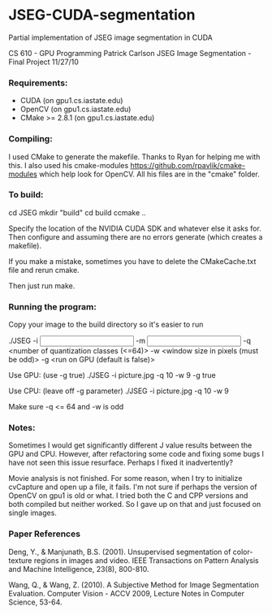 # JSEG-CUDA-segmentation
Partial implementation of JSEG image segmentation in CUDA


﻿CS 610 - GPU Programming
Patrick Carlson
JSEG Image Segmentation - Final Project
11/27/10

### Requirements:

* CUDA (on gpu1.cs.iastate.edu)
* OpenCV (on gpu1.cs.iastate.edu)
* CMake >= 2.8.1 (on gpu1.cs.iastate.edu)

### Compiling:

I used CMake to generate the makefile.  Thanks to Ryan
for helping me with this.  I also used his cmake-modules
https://github.com/rpavlik/cmake-modules
which help look for OpenCV.  All his files are in the "cmake"
folder.

### To build:

cd JSEG
mkdir "build"
cd build
ccmake ..

Specify the location of the NVIDIA CUDA SDK and whatever
else it asks for.  Then configure and assuming there are no
errors generate (which creates a makefile).

If you make a mistake, sometimes you have to delete the
CMakeCache.txt file and rerun cmake.

Then just run make.


### Running the program:

Copy your image to the build directory so it's easier to run

./JSEG -i <input picture file> -m <input movie file> -q <number of quantization classes (<=64)> -w <window size in pixels (must be odd)> -g <run on GPU (default is false)>

Use GPU: (use -g true)
./JSEG -i picture.jpg -q 10 -w 9 -g true

Use CPU: (leave off -g parameter)
./JSEG -i picture.jpg -q 10 -w 9

Make sure -q <= 64 and -w is odd


### Notes:

Sometimes I would get significantly different J value
results between the GPU and CPU.  However, after refactoring
some code and fixing some bugs I have not seen this issue resurface.
Perhaps I fixed it inadvertently?


Movie analysis is not finished.  For some reason, when I try to
initialize cvCapture and open up a file, it fails.  I'm not
sure if perhaps the version of OpenCV on gpu1 is old or what.
I tried both the C and CPP versions and both compiled but neither
worked.  So I gave up on that and just focused on single images.


### Paper References

Deng, Y., & Manjunath, B.S. (2001).
Unsupervised segmentation of color-texture regions
in images and video. IEEE Transactions on Pattern
Analysis and Machine Intelligence, 23(8), 800-810.

Wang, Q., & Wang, Z. (2010). A Subjective
Method for Image Segmentation Evaluation.
Computer Vision - ACCV 2009, Lecture Notes in
Computer Science, 53-64.

